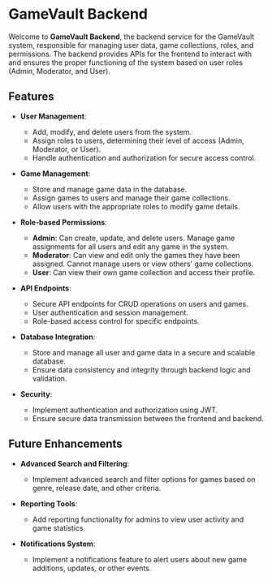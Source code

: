 # GameVault Backend

Welcome to **GameVault Backend**, the backend service for the GameVault system, responsible for managing user data, game collections, roles, and permissions. The backend provides APIs for the frontend to interact with and ensures the proper functioning of the system based on user roles (Admin, Moderator, and User).

## Features

- **User Management**:
  - Add, modify, and delete users from the system.
  - Assign roles to users, determining their level of access (Admin, Moderator, or User).
  - Handle authentication and authorization for secure access control.

- **Game Management**:
  - Store and manage game data in the database.
  - Assign games to users and manage their game collections.
  - Allow users with the appropriate roles to modify game details.

- **Role-based Permissions**:
  - **Admin**: Can create, update, and delete users. Manage game assignments for all users and edit any game in the system.
  - **Moderator**: Can view and edit only the games they have been assigned. Cannot manage users or view others' game collections.
  - **User**: Can view their own game collection and access their profile.

- **API Endpoints**:
  - Secure API endpoints for CRUD operations on users and games.
  - User authentication and session management.
  - Role-based access control for specific endpoints.

- **Database Integration**:
  - Store and manage all user and game data in a secure and scalable database.
  - Ensure data consistency and integrity through backend logic and validation.

- **Security**:
  - Implement authentication and authorization using JWT.
  - Ensure secure data transmission between the frontend and backend.

## Future Enhancements

- **Advanced Search and Filtering**: 
  - Implement advanced search and filter options for games based on genre, release date, and other criteria.
  
- **Reporting Tools**:
  - Add reporting functionality for admins to view user activity and game statistics.

- **Notifications System**:
  - Implement a notifications feature to alert users about new game additions, updates, or other events.
